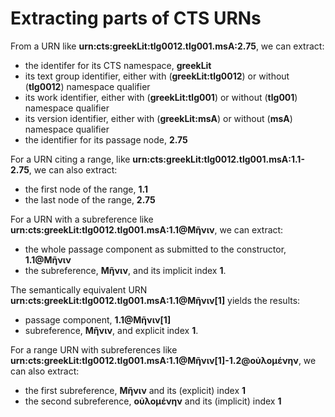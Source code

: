# Extracting parts of CTS URNs #




From a URN like <strong concordion:set="#point">urn:cts:greekLit:tlg0012.tlg001.msA:2.75</strong>, we can extract:

- the identifer for its CTS namespace, <strong concordion:assertEquals="ctsNs(#point)">greekLit</strong>
- its text group identifier, either with (<strong concordion:assertEquals="tgQualified(#point)">greekLit:tlg0012</strong>) or without (<strong concordion:assertEquals="tgBare(#point)">tlg0012</strong>) namespace qualifier
- its work identifier, either with (<strong concordion:assertEquals="wkQualified(#point)">greekLit:tlg001</strong>) or without (<strong concordion:assertEquals="wkBare(#point)">tlg001</strong>) namespace qualifier
- its version identifier, either with (<strong concordion:assertEquals="versQualified(#point)">greekLit:msA</strong>) or without (<strong concordion:assertEquals="versBare(#point)">msA</strong>) namespace qualifier
- the identifier for its passage node, <strong concordion:assertEquals="getPassage(#point)">2.75</strong>

For a URN citing a range, like <strong concordion:set="#range">urn:cts:greekLit:tlg0012.tlg001.msA:1.1-2.75</strong>, we can also extract:

- the first node of the range, <strong concordion:assertEquals="getRangeBegin(#range)">1.1</strong>
-  the last node of the range, <strong concordion:assertEquals="getRangeEnd(#range)">2.75</strong>




For a URN with a subreference like <strong concordion:set="#sub">urn:cts:greekLit:tlg0012.tlg001.msA:1.1@Μῆνιν</strong>, we can extract:

- the whole passage component as submitted to the constructor, <strong concordion:assertEquals="psgComponent(#sub)">1.1@Μῆνιν</strong>
- the subreference, <strong concordion:assertEquals="subref(#sub)">Μῆνιν</strong>, and its implicit index <strong concordion:assertEquals="subrefidx(#sub)">1</strong>.

The semantically equivalent URN  <strong concordion:set="#subidx">urn:cts:greekLit:tlg0012.tlg001.msA:1.1@Μῆνιν[1]</strong> yields the results:


- passage component, <strong concordion:assertEquals="psgComponent(#subidx)">1.1@Μῆνιν[1]</strong>
- subreference, <strong concordion:assertEquals="subref(#subidx)">Μῆνιν</strong>, and explicit index <strong concordion:assertEquals="subrefidx(#subidx)">1</strong>.


For a range URN with subreferences like <strong concordion:set="#rangesub">urn:cts:greekLit:tlg0012.tlg001.msA:1.1@Μῆνιν[1]-1.2@οὐλομένην</strong>, we can also extract:

- the first subreference,  <strong concordion:assertEquals="subref1(#rangesub)">Μῆνιν</strong> and its (explicit) index <strong concordion:assertEquals="subrefidx1(#rangesub)">1</strong>
-  the second subreference,  <strong concordion:assertEquals="subref2(#rangesub)">οὐλομένην</strong> and its (implicit) index <strong concordion:assertEquals="subrefidx2(#rangesub)">1</strong>
